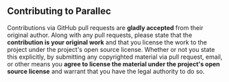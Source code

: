 ## Contributing to Parallec

Contributions via GitHub pull requests are **gladly accepted** from their original
author. Along with any pull requests, please state that the **contribution is
your original work** and that you license the work to the project under the
project's open source license. Whether or not you state this explicitly, by
submitting any copyrighted material via pull request, email, or other means
you **agree to license the material under the project's open source license** and
warrant that you have the legal authority to do so.

